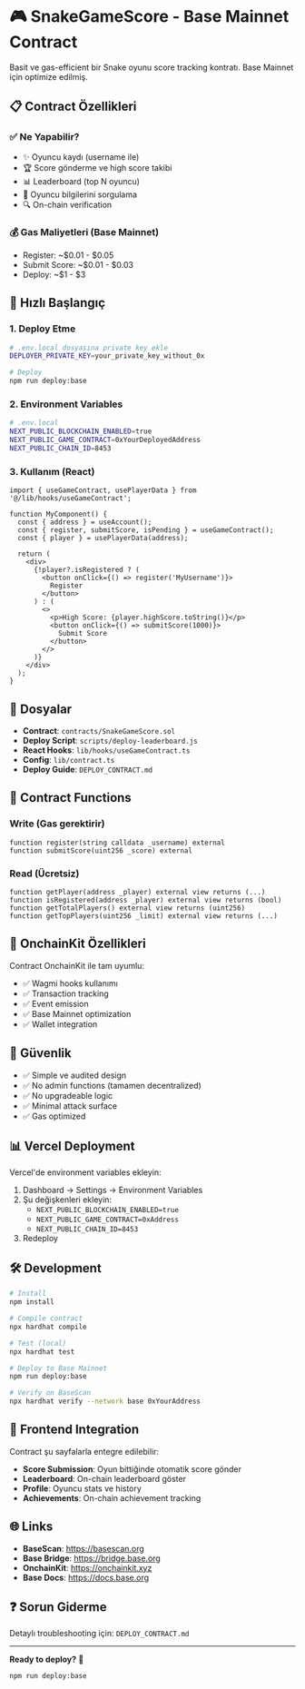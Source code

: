# 🎮 SnakeGameScore - Base Mainnet Contract

Basit ve gas-efficient bir Snake oyunu score tracking kontratı. Base Mainnet için optimize edilmiş.

## 📋 Contract Özellikleri

### ✅ Ne Yapabilir?
- ✨ Oyuncu kaydı (username ile)
- 🏆 Score gönderme ve high score takibi
- 📊 Leaderboard (top N oyuncu)
- 👤 Oyuncu bilgilerini sorgulama
- 🔍 On-chain verification

### 💰 Gas Maliyetleri (Base Mainnet)
- Register: ~$0.01 - $0.05
- Submit Score: ~$0.01 - $0.03
- Deploy: ~$1 - $3

## 🚀 Hızlı Başlangıç

### 1. Deploy Etme

```bash
# .env.local dosyasına private key ekle
DEPLOYER_PRIVATE_KEY=your_private_key_without_0x

# Deploy
npm run deploy:base
```

### 2. Environment Variables

```bash
# .env.local
NEXT_PUBLIC_BLOCKCHAIN_ENABLED=true
NEXT_PUBLIC_GAME_CONTRACT=0xYourDeployedAddress
NEXT_PUBLIC_CHAIN_ID=8453
```

### 3. Kullanım (React)

```tsx
import { useGameContract, usePlayerData } from '@/lib/hooks/useGameContract';

function MyComponent() {
  const { address } = useAccount();
  const { register, submitScore, isPending } = useGameContract();
  const { player } = usePlayerData(address);

  return (
    <div>
      {!player?.isRegistered ? (
        <button onClick={() => register('MyUsername')}>
          Register
        </button>
      ) : (
        <>
          <p>High Score: {player.highScore.toString()}</p>
          <button onClick={() => submitScore(1000)}>
            Submit Score
          </button>
        </>
      )}
    </div>
  );
}
```

## 📁 Dosyalar

- **Contract**: `contracts/SnakeGameScore.sol`
- **Deploy Script**: `scripts/deploy-leaderboard.js`
- **React Hooks**: `lib/hooks/useGameContract.ts`
- **Config**: `lib/contract.ts`
- **Deploy Guide**: `DEPLOY_CONTRACT.md`

## 🔧 Contract Functions

### Write (Gas gerektirir)
```solidity
function register(string calldata _username) external
function submitScore(uint256 _score) external
```

### Read (Ücretsiz)
```solidity
function getPlayer(address _player) external view returns (...)
function isRegistered(address _player) external view returns (bool)
function getTotalPlayers() external view returns (uint256)
function getTopPlayers(uint256 _limit) external view returns (...)
```

## 🎯 OnchainKit Özellikleri

Contract OnchainKit ile tam uyumlu:
- ✅ Wagmi hooks kullanımı
- ✅ Transaction tracking
- ✅ Event emission
- ✅ Base Mainnet optimization
- ✅ Wallet integration

## 🔐 Güvenlik

- ✅ Simple ve audited design
- ✅ No admin functions (tamamen decentralized)
- ✅ No upgradeable logic
- ✅ Minimal attack surface
- ✅ Gas optimized

## 📊 Vercel Deployment

Vercel'de environment variables ekleyin:
1. Dashboard → Settings → Environment Variables
2. Şu değişkenleri ekleyin:
   - `NEXT_PUBLIC_BLOCKCHAIN_ENABLED=true`
   - `NEXT_PUBLIC_GAME_CONTRACT=0xAddress`
   - `NEXT_PUBLIC_CHAIN_ID=8453`
3. Redeploy

## 🛠️ Development

```bash
# Install
npm install

# Compile contract
npx hardhat compile

# Test (local)
npx hardhat test

# Deploy to Base Mainnet
npm run deploy:base

# Verify on BaseScan
npx hardhat verify --network base 0xYourAddress
```

## 📱 Frontend Integration

Contract şu sayfalarla entegre edilebilir:
- **Score Submission**: Oyun bittiğinde otomatik score gönder
- **Leaderboard**: On-chain leaderboard göster
- **Profile**: Oyuncu stats ve history
- **Achievements**: On-chain achievement tracking

## 🌐 Links

- **BaseScan**: https://basescan.org
- **Base Bridge**: https://bridge.base.org
- **OnchainKit**: https://onchainkit.xyz
- **Base Docs**: https://docs.base.org

## ❓ Sorun Giderme

Detaylı troubleshooting için: `DEPLOY_CONTRACT.md`

---

**Ready to deploy?** 🚀

```bash
npm run deploy:base
```
